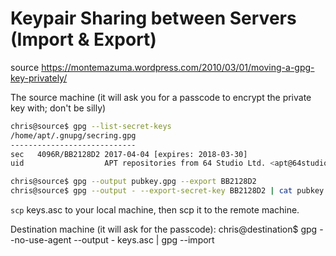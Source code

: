 # Keypair Sharing between Servers (Import & Export)

source https://montemazuma.wordpress.com/2010/03/01/moving-a-gpg-key-privately/

The source machine (it will ask you for a passcode to encrypt the private key with; don't be silly)
```bash
chris@source$ gpg --list-secret-keys
/home/apt/.gnupg/secring.gpg
----------------------------
sec   4096R/BB2128D2 2017-04-04 [expires: 2018-03-30]
uid                  APT repositories from 64 Studio Ltd. <apt@64studio.com>

chris@source$ gpg --output pubkey.gpg --export BB2128D2
chris@source$ gpg --output - --export-secret-key BB2128D2 | cat pubkey.gpg - | gpg --armor --output keys.asc --symmetric --cipher-algo AES256

```
`scp` keys.asc to your local machine, then scp it to the remote machine.

Destination machine (it will ask for the passcode):
chris@destination$ gpg --no-use-agent --output - keys.asc | gpg --import 
